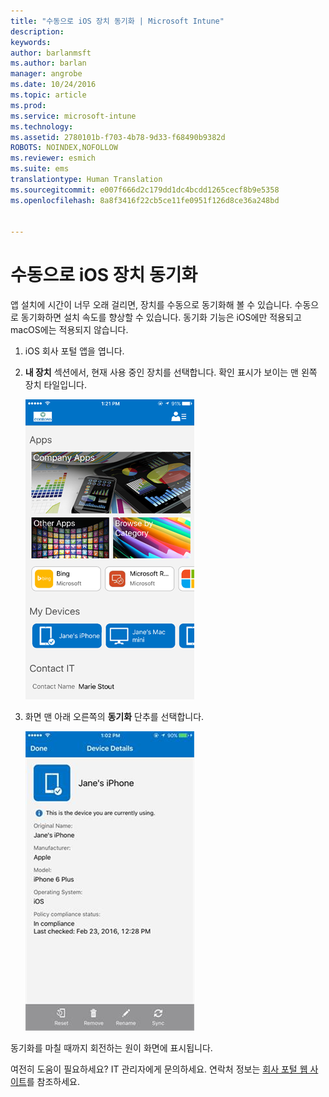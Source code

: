 ```yaml
---
title: "수동으로 iOS 장치 동기화 | Microsoft Intune"
description: 
keywords: 
author: barlanmsft
ms.author: barlan
manager: angrobe
ms.date: 10/24/2016
ms.topic: article
ms.prod: 
ms.service: microsoft-intune
ms.technology: 
ms.assetid: 2780101b-f703-4b78-9d33-f68490b9382d
ROBOTS: NOINDEX,NOFOLLOW
ms.reviewer: esmich
ms.suite: ems
translationtype: Human Translation
ms.sourcegitcommit: e007f666d2c179dd1dc4bcdd1265cecf8b9e5358
ms.openlocfilehash: 8a8f3416f22cb5ce11fe0951f126d8ce36a248bd


---
```



# <a name="sync-your-ios-device-manually"></a>수동으로 iOS 장치 동기화

앱 설치에 시간이 너무 오래 걸리면, 장치를 수동으로 동기화해 볼 수 있습니다. 수동으로 동기화하면 설치 속도를 향상할 수 있습니다. 동기화 기능은 iOS에만 적용되고 macOS에는 적용되지 않습니다.

1. iOS 회사 포털 앱을 엽니다.

2. **내 장치** 섹션에서, 현재 사용 중인 장치를 선택합니다. 확인 표시가 보이는 맨 왼쪽 장치 타일입니다.

    ![내 장치 섹션의 장치 화면](./media/ios-sync-1-comp-portal-apps.png)

3.  화면 맨 아래 오른쪽의 **동기화** 단추를 선택합니다.

    ![동기화 단추가 포함된 장치 세부 정보](./media/ios-sync-2-sync-button.png)

동기화를 마칠 때까지 회전하는 원이 화면에 표시됩니다.

여전히 도움이 필요하세요? IT 관리자에게 문의하세요. 연락처 정보는 [회사 포털 웹 사이트](http://portal.manage.microsoft.com)를 참조하세요.



<!--HONumber=Dec16_HO1-->


